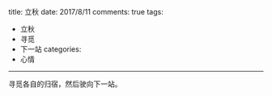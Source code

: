 ﻿title: 立秋
date: 2017/8/11
comments: true
tags: 
 - 立秋
 - 寻觅
 - 下一站
categories: 
 - 心情
----------

寻觅各自的归宿，然后驶向下一站。

